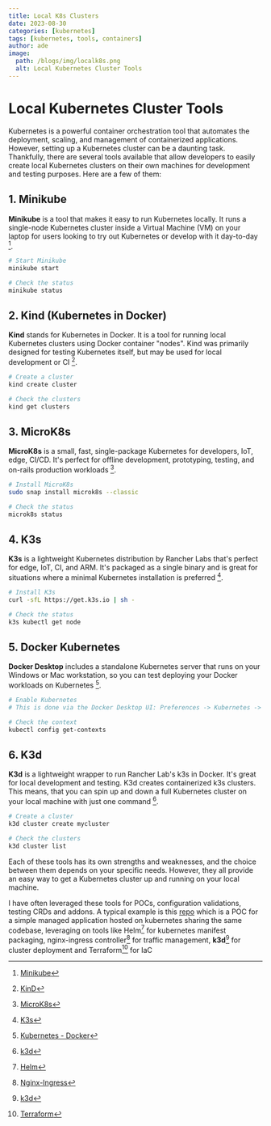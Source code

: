 ```yaml
---
title: Local K8s Clusters
date: 2023-08-30
categories: [kubernetes]
tags: [kubernetes, tools, containers]
author: ade
image:
  path: /blogs/img/localk8s.png
  alt: Local Kubernetes Cluster Tools
---
```

# Local Kubernetes Cluster Tools

Kubernetes is a powerful container orchestration tool that automates the deployment, scaling, and management of containerized applications. However, setting up a Kubernetes cluster can be a daunting task. Thankfully, there are several tools available that allow developers to easily create local Kubernetes clusters on their own machines for development and testing purposes. Here are a few of them:

## 1. Minikube
**Minikube** is a tool that makes it easy to run Kubernetes locally. It runs a single-node Kubernetes cluster inside a Virtual Machine (VM) on your laptop for users looking to try out Kubernetes or develop with it day-to-day [^1].

```bash
# Start Minikube
minikube start

# Check the status
minikube status
```

## 2. Kind (Kubernetes in Docker)
**Kind** stands for Kubernetes in Docker. It is a tool for running local Kubernetes clusters using Docker container "nodes". Kind was primarily designed for testing Kubernetes itself, but may be used for local development or CI [^2].

```bash
# Create a cluster
kind create cluster

# Check the clusters
kind get clusters
```

## 3. MicroK8s
**MicroK8s** is a small, fast, single-package Kubernetes for developers, IoT, edge, CI/CD. It's perfect for offline development, prototyping, testing, and on-rails production workloads [^3].

```bash
# Install MicroK8s
sudo snap install microk8s --classic

# Check the status
microk8s status
```

## 4. K3s
**K3s** is a lightweight Kubernetes distribution by Rancher Labs that's perfect for edge, IoT, CI, and ARM. It's packaged as a single binary and is great for situations where a minimal Kubernetes installation is preferred [^4].

```bash
# Install K3s
curl -sfL https://get.k3s.io | sh -

# Check the status
k3s kubectl get node
```

## 5. Docker Kubernetes
**Docker Desktop** includes a standalone Kubernetes server that runs on your Windows or Mac workstation, so you can test deploying your Docker workloads on Kubernetes [^5].

```bash
# Enable Kubernetes
# This is done via the Docker Desktop UI: Preferences -> Kubernetes -> Enable Kubernetes

# Check the context
kubectl config get-contexts
```

## 6. K3d
**K3d** is a lightweight wrapper to run Rancher Lab's k3s in Docker. It's great for local development and testing. K3d creates containerized k3s clusters. This means, that you can spin up and down a full Kubernetes cluster on your local machine with just one command [^6].

```bash
# Create a cluster
k3d cluster create mycluster

# Check the clusters
k3d cluster list
```

Each of these tools has its own strengths and weaknesses, and the choice between them depends on your specific needs. However, they all provide an easy way to get a Kubernetes cluster up and running on your local machine. 

I have often leveraged these tools for POCs, configuration validations, testing CRDs and addons.
A typical example is this [repo](https://github.com/adekoyadapo/k8s-multitenant-app) which is a POC for a simple managed application hosted on kubernetes sharing the same codebase, leveraging on tools like Helm[^7] for kubernetes manifest packaging, nginx-ingress controller[^8] for traffic management, **k3d**[^6] for cluster deployment and Terraform[^9] for IaC

[^1]: [Minikube](https://minikube.sigs.k8s.io/docs/)
[^2]: [KinD](https://kind.sigs.k8s.io/)
[^3]: [MicroK8s](https://microk8s.io/?ref=website-popularity)
[^4]: [K3s](https://k3s.io/)
[^5]: [Kubernetes - Docker](https://www.docker.com/products/kubernetes/)
[^6]: [k3d](https://k3d.io/)
[^7]: [Helm](https://helm.sh/)
[^8]: [Nginx-Ingress](https://github.com/kubernetes/ingress-nginx)
[^9]: [Terraform](https://www.terraform.io/)